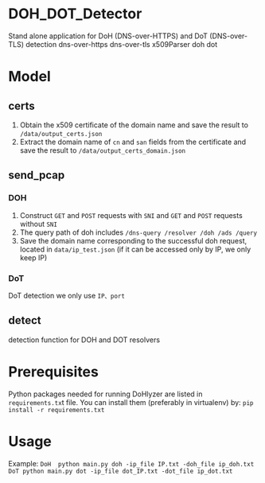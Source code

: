 # DOH_DOT_Detector
Stand alone application for DoH (DNS-over-HTTPS) and DoT (DNS-over-TLS) detection dns-over-https dns-over-tls x509Parser doh dot

# Model
## certs
1) Obtain the x509 certificate of the domain name and save the result to `/data/output_certs.json`
2) Extract the domain name of `cn` and `san` fields from the certificate and save the result to `/data/output_certs_domain.json`

## send_pcap
### DOH
1) Construct `GET` and `POST` requests with `SNI` and `GET` and `POST` requests without `SNI`
2) The query path of doh includes
    `/dns-query
     /resolver
     /doh
     /ads
     /query`
3) Save the domain name corresponding to the successful doh request, located in `data/ip_test.json` (if it can be accessed only by IP, we only keep IP)
### DoT
DoT detection we only use `IP、port` 

## detect
detection function for DOH and DOT resolvers

# Prerequisites
Python packages needed for running DoHlyzer are listed in `requirements.tx`t file. You can install them (preferably in virtualenv) by:
`pip install -r requirements.txt`

# Usage
Example:
`DoH 
python main.py doh -ip_file IP.txt -doh_file ip_doh.txt
DoT
python main.py dot -ip_file dot_IP.txt -dot_file ip_dot.txt`
